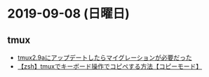 # 2019-09-08 (日曜日)

## tmux

- [tmux2.9aにアップデートしたらマイグレーションが必要だった](https://qiita.com/ume3_/items/4cec8266db8253037ef1)
- [【zsh】tmuxでキーボード操作でコピペする方法【コピーモード】](https://qiita.com/chatrate/items/394122d3225ab42ca6f1)
